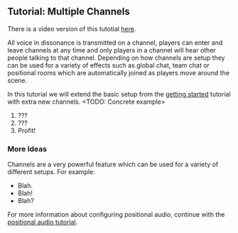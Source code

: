 ## Tutorial: Multiple Channels

There is a video version of this tutotial [here](TODO).

All voice in dissonance is transmitted on a channel, players can enter and leave channels at any time and only players in a channel will hear other people talking to that channel. Depending on how channels are setup they can be used for a variety of effects such as global chat, team chat or positional rooms which are automatically joined as players move around the scene.

In this tutorial we will extend the basic setup from the [getting started](Tutorial---Getting-Started) tutorial with extra new channels. <TODO: Concrete example>

1. ???
1. ???
1. Profit!

### More Ideas

Channels are a very powerful feature which can be used for a variety of different setups. For example:

 - Blah.
 - Blah!
 - Blah?
 
For more information about configuring positional audio, continue with the [positional audio tutorial](Tutorial---Positional-Audio).